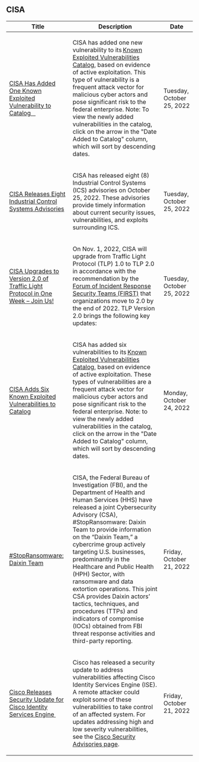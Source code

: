 ## CISA
|Title|Description|Date|
|---|---|---|
| [CISA Has Added One Known Exploited Vulnerability to Catalog    ](https://www.cisa.gov/uscert/ncas/current-activity/2022/10/25/cisa-has-added-one-known-exploited-vulnerability-catalog) | <p>CISA has added one new vulnerability to its <a href="https://www.cisa.gov/known-exploited-vulnerabilities-catalog">Known Exploited Vulnerabilities Catalog</a>, based on evidence of active exploitation. This type of vulnerability is a frequent attack vector for malicious cyber actors and pose significant risk to the federal enterprise. Note: To view the newly added vulnerabilities in the catalog, click on the arrow in the "Date Added to Catalog" column, which will sort by descending dates.      </p> | Tuesday, October 25, 2022 |
| [CISA Releases Eight Industrial Control Systems Advisories](https://www.cisa.gov/uscert/ncas/current-activity/2022/10/25/cisa-releases-eight-industrial-control-systems-advisories) | <p>CISA has released eight (8) Industrial Control Systems (ICS) advisories on October 25, 2022. These advisories provide timely information about current security issues, vulnerabilities, and exploits surrounding ICS.</p> | Tuesday, October 25, 2022 |
| [CISA Upgrades to Version 2.0 of Traffic Light Protocol in One Week – Join Us!](https://www.cisa.gov/uscert/ncas/current-activity/2022/10/25/cisa-upgrades-version-20-traffic-light-protocol-one-week-join-us) | <p>On Nov. 1, 2022, CISA will upgrade from Traffic Light Protocol (TLP) 1.0 to TLP 2.0 in accordance with the recommendation by the <a href="https://www.first.org/tlp/">Forum of Incident Response Security Teams (FIRST)</a> that organizations move to 2.0 by the end of 2022. TLP Version 2.0 brings the following key updates:</p> | Tuesday, October 25, 2022 |
| [CISA Adds Six Known Exploited Vulnerabilities to Catalog](https://www.cisa.gov/uscert/ncas/current-activity/2022/10/24/cisa-adds-six-known-exploited-vulnerabilities-catalog) | <p>CISA has added six vulnerabilities to its <a href="https://www.cisa.gov/known-exploited-vulnerabilities-catalog">Known Exploited Vulnerabilities Catalog</a>, based on evidence of active exploitation. These types of vulnerabilities are a frequent attack vector for malicious cyber actors and pose significant risk to the federal enterprise. Note: to view the newly added vulnerabilities in the catalog, click on the arrow in the "Date Added to Catalog" column, which will sort by descending dates.      </p> | Monday, October 24, 2022 |
| [#StopRansomware: Daixin Team](https://www.cisa.gov/uscert/ncas/current-activity/2022/10/21/stopransomware-daixin-team) | <p>CISA, the Federal Bureau of Investigation (FBI), and the Department of Health and Human Services (HHS) have released a joint Cybersecurity Advisory (CSA), #StopRansomware: Daixin Team to provide information on the “Daixin Team,” a cybercrime group actively targeting U.S. businesses, predominantly in the Healthcare and Public Health (HPH) Sector, with ransomware and data extortion operations. This joint CSA provides Daixin actors’ tactics, techniques, and procedures (TTPs) and indicators of compromise (IOCs) obtained from FBI threat response activities and third-party reporting.</p> | Friday, October 21, 2022 |
| [Cisco Releases Security Update for Cisco Identity Services Engine ](https://www.cisa.gov/uscert/ncas/current-activity/2022/10/21/cisco-releases-security-update-cisco-identity-services-engine) | <p>Cisco has released a security update to address vulnerabilities affecting Cisco Identity Services Engine (ISE). A remote attacker could exploit some of these vulnerabilities to take control of an affected system. For updates addressing high and low severity vulnerabilities, see the <a href="https://tools.cisco.com/security/center/publicationListing.x">Cisco Security Advisories page</a>. </p> | Friday, October 21, 2022 |
